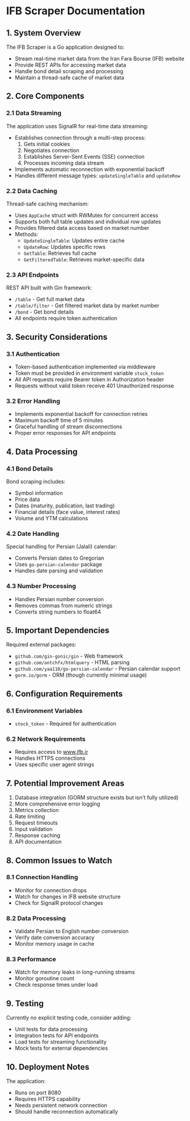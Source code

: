 # IFB Scraper Documentation

## 1. System Overview
The IFB Scraper is a Go application designed to:
- Stream real-time market data from the Iran Fara Bourse (IFB) website
- Provide REST APIs for accessing market data
- Handle bond detail scraping and processing
- Maintain a thread-safe cache of market data

## 2. Core Components


### 2.1 Data Streaming
The application uses SignalR for real-time data streaming:
- Establishes connection through a multi-step process:
  1. Gets initial cookies
  2. Negotiates connection
  3. Establishes Server-Sent Events (SSE) connection
  4. Processes incoming data stream
- Implements automatic reconnection with exponential backoff
- Handles different message types: `updateSingleTable` and `updateRow`

### 2.2 Data Caching
Thread-safe caching mechanism:
- Uses `AppCache` struct with RWMutex for concurrent access
- Supports both full table updates and individual row updates
- Provides filtered data access based on market number
- Methods:
  - `UpdateSingleTable`: Updates entire cache
  - `UpdateRow`: Updates specific rows
  - `GetTable`: Retrieves full cache
  - `GetFilteredTable`: Retrieves market-specific data

### 2.3 API Endpoints
REST API built with Gin framework:
- `/table` - Get full market data
- `/table/filter` - Get filtered market data by market number
- `/bond` - Get bond details
- All endpoints require token authentication

## 3. Security Considerations

### 3.1 Authentication
- Token-based authentication implemented via middleware
- Token must be provided in environment variable `stock_token`
- All API requests require Bearer token in Authorization header
- Requests without valid token receive 401 Unauthorized response

### 3.2 Error Handling
- Implements exponential backoff for connection retries
- Maximum backoff time of 5 minutes
- Graceful handling of stream disconnections
- Proper error responses for API endpoints

## 4. Data Processing

### 4.1 Bond Details
Bond scraping includes:
- Symbol information
- Price data
- Dates (maturity, publication, last trading)
- Financial details (face value, interest rates)
- Volume and YTM calculations

### 4.2 Date Handling
Special handling for Persian (Jalali) calendar:
- Converts Persian dates to Gregorian
- Uses `go-persian-calendar` package
- Handles date parsing and validation

### 4.3 Number Processing
- Handles Persian number conversion
- Removes commas from numeric strings
- Converts string numbers to float64

## 5. Important Dependencies
Required external packages:
- `github.com/gin-gonic/gin` - Web framework
- `github.com/antchfx/htmlquery` - HTML parsing
- `github.com/yaa110/go-persian-calendar` - Persian calendar support
- `gorm.io/gorm` - ORM (though currently minimal usage)

## 6. Configuration Requirements

### 6.1 Environment Variables
- `stock_token` - Required for authentication

### 6.2 Network Requirements
- Requires access to www.ifb.ir
- Handles HTTPS connections
- Uses specific user agent strings

## 7. Potential Improvement Areas
1. Database integration (GORM structure exists but isn't fully utilized)
2. More comprehensive error logging
3. Metrics collection
4. Rate limiting
5. Request timeouts
6. Input validation
7. Response caching
8. API documentation

## 8. Common Issues to Watch

### 8.1 Connection Handling
- Monitor for connection drops
- Watch for changes in IFB website structure
- Check for SignalR protocol changes

### 8.2 Data Processing
- Validate Persian to English number conversion
- Verify date conversion accuracy
- Monitor memory usage in cache

### 8.3 Performance
- Watch for memory leaks in long-running streams
- Monitor goroutine count
- Check response times under load

## 9. Testing
Currently no explicit testing code, consider adding:
- Unit tests for data processing
- Integration tests for API endpoints
- Load tests for streaming functionality
- Mock tests for external dependencies

## 10. Deployment Notes
The application:
- Runs on port 8080
- Requires HTTPS capability
- Needs persistent network connection
- Should handle reconnection automatically